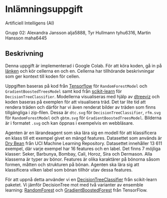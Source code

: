 # Inlämningsuppgift

Artificiell Intelligens (AI)

Grupp 02:
Alexandra Jansson alja5888,
Tyr Hullmann tyhu6316,
Martin Hansson maha6445

## Beskrivning

Denna uppgift är implementerad i Google Colab. För att köra koden, gå in på [länken](https://colab.research.google.com/drive/13E4HYiQ_05-nc61w_c2PD-_Ta4Df4BlZ?usp=sharing) och kör cellerna en och en. Cellerna har tillhörande beskrivningar som ger kontext till koden för cellen.

Uppgiften baseras på kod från [Tensorflow](https://www.tensorflow.org/decision_forests/tutorials/beginner_colab) för `RandomForestModel` och `GradientBoostedTreesModel` samt kod från [scikit-learn](https://scikit-learn.org/stable/modules/generated/sklearn.tree.DecisionTreeClassifier.html) för `DecisionTreeClassifier`. Modellerna visualiseras med hjälp av [dtreeviz](https://github.com/parrt/dtreeviz) och koden baseras på exemplen för att visualisera träd. Det tar lite tid att rendera träden och därför har vi även renderat bilder av träden som finns tillgängliga i zip-filen. Dessa är `dtc.svg` för `DecisionTreeClassifier`, `rfm.svg` för `RandomForestModel` och `gbtm.svg` för `GradientBoostedTreesModel`. Bilderna är i formatet `.svg` och kan öppnas i exempelvis en webbläsare.

Agenten är en lärandeagent som ska lära sig en modell för att klassificera en klass till ett exempel givet en mängd features. Datasettet som används är [Dry Bean](https://archive.ics.uci.edu/dataset/602/dry+bean+dataset) från UCI Machine Learning Repository. Datasettet innehåller 13 611 exempel, där varje exempel har 16 features och en label. Det finns 7 möjliga klasser: Seker, Barbunya, Bombay, Cali, Horoz, Sira och Dermason. Alla klasserna är typer av bönor. Features är olika karaktärer på bönorna såsom formen, måtten och strukturen på bönan. Agenten ska lära sig att klassificera vilken label som bönan tillhör utav dessa features.

För att uppnå detta använder vi en [DecisionTreeClassifier](https://scikit-learn.org/stable/modules/generated/sklearn.tree.DecisionTreeClassifier.html) från scikit-learn paketet. Vi jämför DecisionTree mot med två varianter av ensemble learning: [RandomForest](https://www.tensorflow.org/decision_forests/api_docs/python/tfdf/keras/RandomForestModel) och [GradientBoostedForest](https://www.tensorflow.org/decision_forests/api_docs/python/tfdf/keras/GradientBoostedTreesModel) från TensorFlow.

